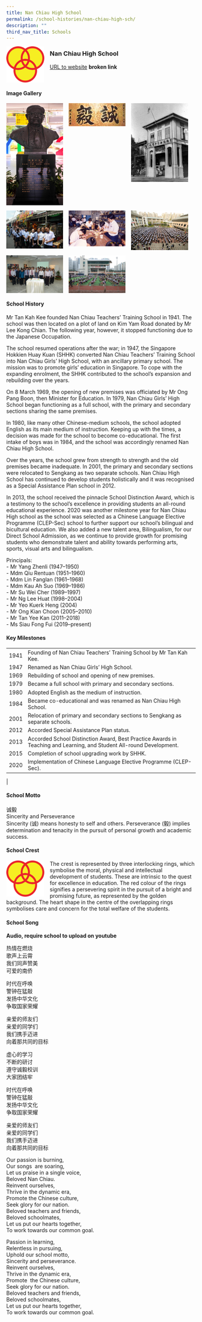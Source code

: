 ```yaml
---
title: Nan Chiau High School
permalink: /school-histories/nan-chiau-high-sch/
description: ""
third_nav_title: Schools
---
```

<img src="/images/nanchiauhighsch1.png" style="width:20%;margin-right:15px;" align = "left">

### **Nan Chiau High School**
[URL to website](https://nchs.edu.sg/) **broken link**

<br clear="left">

#### **Image Gallery**

<p><a href="https://d1yxymztqoj7qn.amplifyapp.com/images/nanchiauhighsch2.jpg">  
<img src="/images/nanchiauhighsch2.jpg" style="width:30%;margin-right:15px;" align = "left">
</a></p>

<p><a href="https://d1yxymztqoj7qn.amplifyapp.com/images/nanchiauhighsch3.jpg">  
<img src="/images/nanchiauhighsch3.jpg" style="width:30%;margin-right:15px;" align = "left">
</a></p>

<p><a href="https://d1yxymztqoj7qn.amplifyapp.com/images/nanchiauhighsch4.jpg">  
<img src="/images/nanchiauhighsch4.jpg" style="width:30%;margin-right:15px;" align = "left">
</a></p>

<br clear="left">

<p><a href="https://d1yxymztqoj7qn.amplifyapp.com/images/nanchiauhighsch5.jpg">  
<img src="/images/nanchiauhighsch5.jpg" style="width:30%;margin-right:15px;" align = "left">
</a></p>

<p><a href="https://d1yxymztqoj7qn.amplifyapp.com/images/nanchiauhighsch6.jpg">  
<img src="/images/nanchiauhighsch6.jpg" style="width:30%;margin-right:15px;" align = "left">
</a></p>

<p><a href="https://d1yxymztqoj7qn.amplifyapp.com/images/nanchiauhighsch7.jpg">  
<img src="/images/nanchiauhighsch7.jpg" style="width:30%;margin-right:15px;" align = "left">
</a></p>

<br clear="left">

<p><a href="https://d1yxymztqoj7qn.amplifyapp.com/images/nanchiauhighsch8.jpg">  
<img src="/images/nanchiauhighsch8.jpg" style="width:30%;margin-right:15px;" align = "left">
</a></p>

<p><a href="https://d1yxymztqoj7qn.amplifyapp.com/images/nanchiauhighsch9.jpg">  
<img src="/images/nanchiauhighsch9.jpg" style="width:30%;margin-right:15px;" align = "left">
</a></p>

<br clear="left">

#### **School History**
Mr Tan Kah Kee founded Nan Chiau Teachers’ Training School in 1941. The school was then located on a plot of land on Kim Yam Road donated by Mr Lee Kong Chian. The following year, however, it stopped functioning due to the Japanese Occupation.

The school resumed operations after the war; in 1947, the Singapore Hokkien Huay Kuan (SHHK) converted Nan Chiau Teachers’ Training School into Nan Chiau Girls’ High School, with an ancillary primary school. The mission was to promote girls’ education in Singapore. To cope with the expanding enrolment, the SHHK contributed to the school’s expansion and rebuilding over the years.

On 8 March 1969, the opening of new premises was officiated by Mr Ong Pang Boon, then Minister for Education. In 1979, Nan Chiau Girls’ High School began functioning as a full school, with the primary and secondary sections sharing the same premises.

In 1980, like many other Chinese-medium schools, the school adopted English as its main medium of instruction. Keeping up with the times, a decision was made for the school to become co-educational. The first intake of boys was in 1984, and the school was accordingly renamed Nan Chiau High School.

Over the years, the school grew from strength to strength and the old premises became inadequate. In 2001, the primary and secondary sections were relocated to Sengkang as two separate schools. Nan Chiau High School has continued to develop students holistically and it was recognised as a Special Assistance Plan school in 2012.  
  
In 2013, the school received the pinnacle School Distinction Award, which is a testimony to the school’s excellence in providing students an all-round educational experience. 2020 was another milestone year for Nan Chiau High school as the school was selected as a Chinese Language Elective Programme (CLEP-Sec) school to further support our school’s bilingual and bicultural education. We also added a new talent area, Bilingualism, for our Direct School Admission, as we continue to provide growth for promising students who demonstrate talent and ability towards performing arts, sports, visual arts and bilingualism.

Principals:<br>
\- Mr Yang Zhenli (1947–1950)<br>
\- Mdm Qiu Rentuan (1951–1960)<br>
\- Mdm Lin Fanglan (1961–1968)<br>
\- Mdm Kau Ah Suo (1969–1986)<br>
\- Mr Su Wei Cher (1989–1997)<br>
\- Mr Ng Lee Huat (1998–2004)<br>
\- Mr Yeo Kuerk Heng (2004)<br>
\- Mr Ong Kian Choon (2005–2010)<br>
\- Mr Tan Yee Kan (2011–2018)<br>
\- Ms Siau Fong Fui (2019–present)

#### **Key Milestones**

|  |  |
|:---:|---|
| 1941 | Founding of Nan Chiau Teachers’ Training School by Mr Tan Kah Kee. |
| 1947 | Renamed as Nan Chiau Girls’ High School. |
| 1969 | Rebuilding of school and opening of new premises. |
| 1979 | Became a full school with primary and secondary sections. |
| 1980 | Adopted English as the medium of instruction. |
| 1984 | Became co-educational and was renamed as Nan Chiau High School. |
| 2001 | Relocation of primary and secondary sections to Sengkang as separate schools. |
| 2012 | Accorded Special Assistance Plan status. |
| 2013 | Accorded School Distinction Award, Best Practice Awards in Teaching and Learning, and Student All-round Development. |
| 2015 | Completion of school upgrading work by SHHK. |
| 2020 | Implementation of Chinese Language Elective Programme (CLEP-Sec). |
|

#### **School Motto**
诚毅<br>
Sincerity and Perseverance<br>
Sincerity (诚) means honesty to self and others. Perseverance (毅) implies determination and tenacity in the pursuit of personal growth and academic success.

#### **School Crest**
<img src="/images/nanchiauhighsch1.png" style="width:20%;margin-right:15px;" align = "left">

The crest is represented by three interlocking rings, which symbolise the moral, physical and intellectual development of students. These are intrinsic to the quest for excellence in education. The red colour of the rings signifies a persevering spirit in the pursuit of a bright and promising future, as represented by the golden background. The heart shape in the centre of the overlapping rings symbolises care and concern for the total welfare of the students.

#### **School Song**
**Audio, require school to upload on youtube**

热情在燃烧<br>
歌声上云霄<br>
我们同声赞美<br>
可爱的南侨

时代在呼唤<br>
警钟在猛敲<br>
发扬中华文化<br>
争取国家荣耀

亲爱的师友们<br>
亲爱的同学们<br>
我们携手迈进<br>
向着那共同的目标

虚心的学习<br>
不断的研讨<br>
遵守诚毅校训<br>
大家团结牢

时代在呼唤<br>
警钟在猛敲<br>
发扬中华文化<br>
争取国家荣耀

亲爱的师友们<br>
亲爱的同学们<br>
我们携手迈进<br>
向着那共同的目标

Our passion is burning,<br>
Our songs  are soaring,<br>
Let us praise in a single voice,<br>
Beloved Nan Chiau.<br>
Reinvent ourselves,<br>
Thrive in the dynamic era,<br>
Promote the Chinese culture,<br>
Seek glory for our nation.<br>
Beloved teachers and friends,<br>
Beloved schoolmates,<br>
Let us put our hearts together,<br>
To work towards our common goal.

Passion in learning,<br>
Relentless in pursuing,<br>
Uphold our school motto,<br>
Sincerity and perseverance.<br>
Reinvent ourselves,<br>
Thrive in the dynamic era,<br>
Promote  the Chinese culture,<br>
Seek glory for our nation.<br>
Beloved teachers and friends,<br>
Beloved schoolmates,<br>
Let us put our hearts together,<br>
To work towards our common goal.